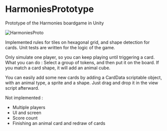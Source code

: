 # HarmoniesPrototype
Prototype of the Harmonies boardgame in Unity

![HarmoniesProto](https://github.com/user-attachments/assets/e0c6f557-5c8e-4855-aa2e-9f00ed2b762f)

Implemented rules for tiles on hexagonal grid, and shape detection for cards.
Unit tests are written for the logic of the game.

Only simulate one player, so you can keep playing until triggering a card.
What you can do : 
Select a group of tokens, and then put it on the board. 
If you match a card shape, it will add an animal cube.

You can easily add some new cards by adding a CardData scriptable object, with an animal type, a sprite and a shape.
Just drag and drop it in the view script afterward. 

Not implemented : 
- Multiple players
- UI and screen
- Score count
- Finishing an animal card and redraw of cards
  
